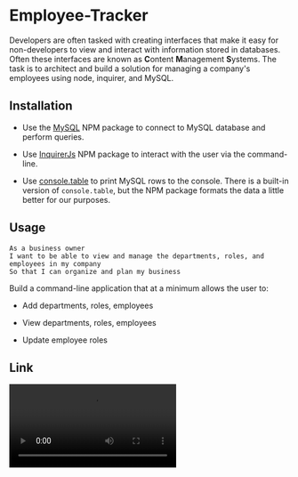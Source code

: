 # Employee-Tracker
Developers are often tasked with creating interfaces that make it easy for non-developers to view and interact with information stored in databases. Often these interfaces are known as **C**ontent **M**anagement **S**ystems. The task is to architect and build a solution for managing a company's employees using node, inquirer, and MySQL.

## Installation
* Use the [MySQL](https://www.npmjs.com/package/mysql) NPM package to connect to  MySQL database and perform queries.

* Use [InquirerJs](https://www.npmjs.com/package/inquirer/v/0.2.3) NPM package to interact with the user via the command-line.

* Use [console.table](https://www.npmjs.com/package/console.table) to print MySQL rows to the console. There is a built-in version of `console.table`, but the NPM package formats the data a little better for our purposes.

## Usage
```
As a business owner
I want to be able to view and manage the departments, roles, and employees in my company
So that I can organize and plan my business
```
Build a command-line application that at a minimum allows the user to:

  * Add departments, roles, employees

  * View departments, roles, employees

  * Update employee roles

## Link
![Weather Dashboard demo](assets/img/Employee-Tracker.mp4)